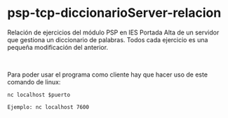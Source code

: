 # psp-tcp-diccionarioServer-relacion

Relación de ejercicios del módulo PSP en IES Portada Alta de un servidor que gestiona un diccionario de palabras.
Todos cada ejercicio es una pequeña modificación del anterior.

<br>

Para poder usar el programa como cliente hay que hacer uso de este comando de linux:

```
nc localhost $puerto

Ejemplo: nc localhost 7600
```
